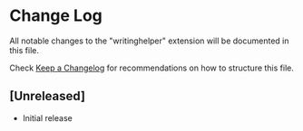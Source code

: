 # Change Log

All notable changes to the "writinghelper" extension will be documented in this file.

Check [Keep a Changelog](http://keepachangelog.com/) for recommendations on how to structure this file.

## [Unreleased]

- Initial release